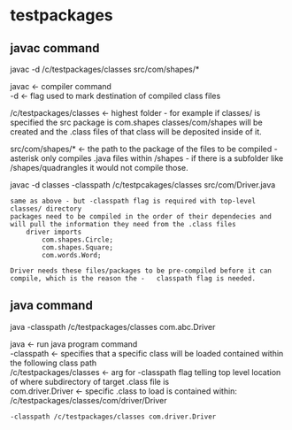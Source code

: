 # testpackages  

## javac command
javac -d /c/testpackages/classes src/com/shapes/*  

javac <- compiler command  
-d <- flag used to mark destination of compiled class files  


/c/testpackages/classes <- highest folder - for example if classes/ is specified the src package is com.shapes classes/com/shapes will be created and the .class files of that class will be deposited inside of it.  


src/com/shapes/* <- the path to the package of the files to be compiled - asterisk only compiles .java files within /shapes - if there is a subfolder like /shapes/quadrangles it would not compile those.  
  
  
javac -d classes -classpath /c/testpcakages/classes src/com/Driver.java  
  
	same as above - but -classpath flag is required with top-level classes/ directory  
	packages need to be compiled in the order of their dependecies and will pull the information they need from the .class files  
		driver imports  
			com.shapes.Circle;  
			com.shapes.Square;  
			com.words.Word;  

	Driver needs these files/packages to be pre-compiled before it can compile, which is the reason the -	classpath flag is needed.  
## java command
java -classpath /c/testpackages/classes com.abc.Driver  

java <- run java program command  
-classpath <- specifies that a specific class will be loaded contained within the following class path  
/c/testpackages/classes <- arg for -classpath flag telling top level location of where subdirectory of target .class file is  
com.driver.Driver <- specific .class to load is contained within:  
		/c/testpackages/classes/com/driver/Driver  
		  
	-classpath /c/testpackages/classes com.driver.Driver
